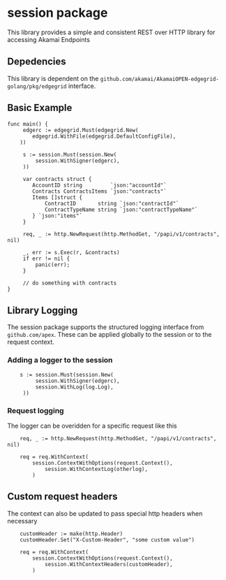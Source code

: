 # session package

This library provides a simple and consistent REST over HTTP library for accessing Akamai Endpoints

## Depedencies 

This library is dependent on the `github.com/akamai/AkamaiOPEN-edgegrid-golang/pkg/edgegrid` interface.

## Basic Example

```
func main() {
     edgerc := edgegrid.Must(edgegrid.New(
		edgegrid.WithFile(edgegrid.DefaultConfigFile),
	))

     s := session.Must(session.New(
         session.WithSigner(edgerc),
     ))

     var contracts struct {
		AccountID string         `json:"accountId"`
		Contracts ContractsItems `json:"contracts"`
        Items []struct {
            ContractID       string `json:"contractId"`
		    ContractTypeName string `json:"contractTypeName"`
        } `json:"items"`
     }

     req, _ := http.NewRequest(http.MethodGet, "/papi/v1/contracts", nil)

     _, err := s.Exec(r, &contracts)
     if err != nil {
         panic(err);
     }

     // do something with contracts
}
```

## Library Logging
The session package supports the structured logging interface from `github.com/apex`. These can be applied globally to the session or to the request context.

### Adding a logger to the session

```
    s := session.Must(session.New(
         session.WithSigner(edgerc),
         session.WithLog(log.Log),
     ))
```

### Request logging
The logger can be overidden for a specific request like this

```
    req, _ := http.NewRequest(http.MethodGet, "/papi/v1/contracts", nil)

    req = req.WithContext(
        session.ContextWithOptions(request.Context(),
            session.WithContextLog(otherlog),
        )
```

## Custom request headers
The context can also be updated to pass special http headers when necessary

```
    customHeader := make(http.Header)
    customHeader.Set("X-Custom-Header", "some custom value")

    req = req.WithContext(
        session.ContextWithOptions(request.Context(),
            session.WithContextHeaders(customHeader),
        )
```